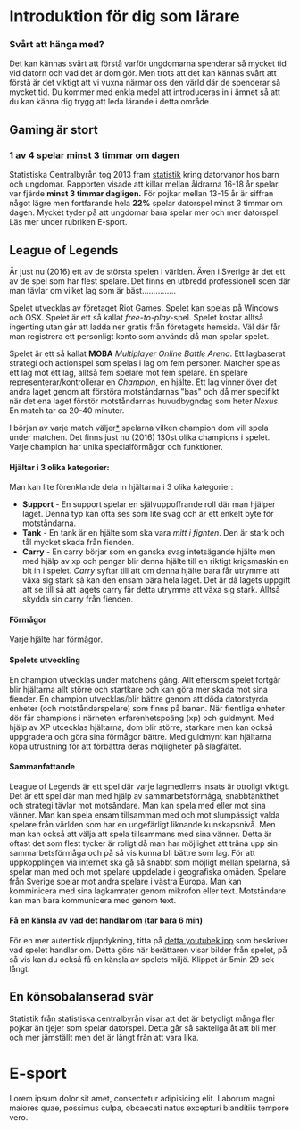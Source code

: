 
# Introduktion för dig som lärare
### Svårt att hänga med?
Det kan kännas svårt att förstå varför ungdomarna spenderar så mycket tid vid datorn och vad det är dom gör. Men trots att det kan kännas svårt att förstå är det viktigt att vi vuxna närmar oss den värld där de spenderar så mycket tid. Du kommer med enkla medel att introduceras in i ämnet så att du kan känna dig trygg att leda lärande i detta område.

## Gaming är stort
### 1 av 4 spelar minst 3 timmar om dagen
Statistiska Centralbyrån tog 2013 fram [statistik][SCB] kring datorvanor hos barn och ungdomar. Rapporten visade att killar mellan åldrarna 16-18 år spelar var fjärde __minst 3 timmar dagligen.__ För pojkar mellan 13-15 år är siffran något lägre men fortfarande hela __22%__ spelar datorspel minst 3 timmar om dagen. Mycket tyder på att ungdomar bara spelar mer och mer datorspel. Läs mer under rubriken E-sport.

## League of Legends
Är just nu (2016) ett av de största spelen i världen. Även i Sverige är det ett av de spel som har flest spelare. Det finns en utbredd professionell scen där man tävlar om vilket lag som är bäst...............

Spelet utvecklas av företaget Riot Games. Spelet kan spelas på Windows och OSX. Spelet är ett så kallat _free-to-play_-spel. Spelet kostar alltså ingenting utan går att ladda ner gratis från företagets hemsida. Väl där får man registrera ett personligt konto som används då man spelar spelet.

Spelet är ett så kallat __MOBA__ _Multiplayer Online Battle Arena_. Ett lagbaserat strategi och actionspel som spelas i lag om fem personer. Matcher spelas ett lag mot ett lag, alltså fem spelare mot fem spelare. En spelare representerar/kontrollerar en _Champion_, en hjälte. Ett lag vinner över det andra laget genom att förstöra motståndarnas "bas" och då mer specifikt när det ena laget förstör motståndarnas huvudbygndag som heter _Nexus_. En match tar ca 20-40 minuter.

I början av varje match väljer[*][valjer] spelarna vilken champion dom vill spela under matchen. Det finns just nu (2016) 130st olika champions i spelet. Varje champion har unika specialförmågor och funktioner. 

#### Hjältar i 3 olika kategorier:
Man kan lite förenklande dela in hjältarna i 3 olika kategorier:

- __Support__ - En support spelar en självuppoffrande roll där man hjälper laget. Denna typ kan ofta ses som lite svag och är ett enkelt byte för motståndarna.
- __Tank__ - En tank är en hjälte som ska vara _mitt i fighten_. Den är stark och tål mycket skada från fienden.
- __Carry__ - En carry börjar som en ganska svag intetsägande hjälte men med hjälp av xp och pengar blir denna hjälte till en riktigt krigsmaskin en bit in i spelet. _Carry_ syftar till att om denna hjälte bara får utrymme att växa sig stark så kan den ensam bära hela laget. Det är då lagets uppgift att se till så att lagets carry får detta utrymme att växa sig stark. Alltså skydda sin carry från fienden.

#### Förmågor
Varje hjälte har förmågor.

#### Spelets utveckling
En champion utvecklas under matchens gång. Allt eftersom spelet fortgår blir hjältarna allt större och startkare och kan göra mer skada mot sina fiender. En champion utvecklas/blir bättre genom att döda datorstyrda enheter (och motståndarspelare) som finns på banan. När fientliga enheter dör får champions i närheten erfarenhetspoäng (xp) och guldmynt. Med hjälp av XP utcecklas hjältarna, dom blir större, starkare men kan också uppgradera och göra sina förmågor bättre. Med guldmynt kan hjältarna köpa utrustning för att förbättra deras möjligheter på slagfältet.

#### Sammanfattande
League of Legends är ett spel där varje lagmedlems insats är otroligt viktigt. Det är ett spel där man med hjälp av sammarbetsförmåga, snabbtänkthet och strategi tävlar mot motsåndare. Man kan spela med eller mot sina vänner. Man kan spela ensam tillsamman med och mot slumpässigt valda spelare från världen som har en ungefärligt liknande kunskapsnivå. Men man kan också att välja att spela tillsammans med sina vänner. Detta är oftast det som flest tycker är roligt då man har möjlighet att träna upp sin sammarbetsförmåga och på så vis kunna bli bättre som lag. För att uppkopplingen via internet ska gå så snabbt som möjligt mellan spelarna, så spelar man med och mot spelare uppdelade i geografiska omåden. Spelare från Sverige spelar mot andra spelare i västra Europa. Man kan komminicera med sina lagkamrater genom mikrofon eller text. Motståndare kan man bara kommunicera med genom text.

#### Få en känsla av vad det handlar om (tar bara 6 min)
För en mer autentisk djupdykning, titta på [detta youtubeklipp][what-is-lol] som beskriver vad spelet handlar om. Detta görs när berättaren visar bilder från spelet, på så vis kan du också få en känsla av spelets miljö. Klippet är 5min 29 sek långt.


## En könsobalanserad svär
Statistik från statistiska centralbyrån visar att det är betydligt många fler pojkar än tjejer som spelar datorspel. Detta går så sakteliga åt att bli mer och mer jämställt men det är långt från att vara lika. 


# E-sport
Lorem ipsum dolor sit amet, consectetur adipisicing elit. Laborum magni maiores quae, possimus culpa, obcaecati natus excepturi blanditiis tempore vero.

[SCB]: http://www.scb.se/sv_/Hitta-statistik/Statistik-efter-amne/Levnadsforhallanden/Levnadsforhallanden/Undersokningarna-av-barns-levnadsforhallanden/Aktuell-pong/261123/Behallare-for-Press/Undersokningarna-av-barns-levnadsforhallandenBarn-ULF/

[valjer]: http://blomdahldaniel.se
[what-is-lol]: https://youtu.be/BGtROJeMPeE

